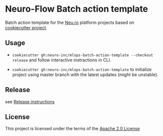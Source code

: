 Neuro-Flow Batch action template
===============================

Batch action template for the [Neu.ro](https://neu.ro) platform projects based on [cookiecutter project](https://github.com/cookiecutter/cookiecutter).

Usage
-----
- `cookiecutter gh:neuro-inc/mlops-batch-action-template --checkout release` and follow interactive instractions in CLI.

- `cookiecutter gh:neuro-inc/mlops-batch-action-template` to initialize project using master branch with the latest updates (might be unstable).

Release
-------
see [Release instructions](/RELEASE.md)

License
-------
This project is licensed under the terms of the [Apache 2.0 License](/LICENSE)
